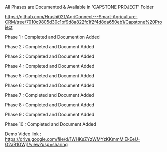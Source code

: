 All Phases are Documented & Available in   'CAPSTONE PROJECT'  Folder



https://github.com/Hrushi021/AgriConnect---Smart-Agriculture-CRM/tree/7010c9805d30c1bf9d8a822fc1f2f4d8da650eb1/Capstone%20Project


 
Phase 1 : Completed and Documention Added

Phase 2 : Completed and Document Added

Phase 3 : Completed and Document Added

Phase 4 : Completed and Document Added

Phase 5 : Completed and Document Added

Phase 6 : Completed and Document Added

Phase 7 : Completed and Document Added

Phase 8 : Completed and Document Added

Phase 9 : Completed and Document Added

Phase 10 : Completed and Document Added

Demo Video link : https://drive.google.com/file/d/1WHKsZYzWMYzKKmmMiEkEeU-G2aB1GWj1/view?usp=sharing




